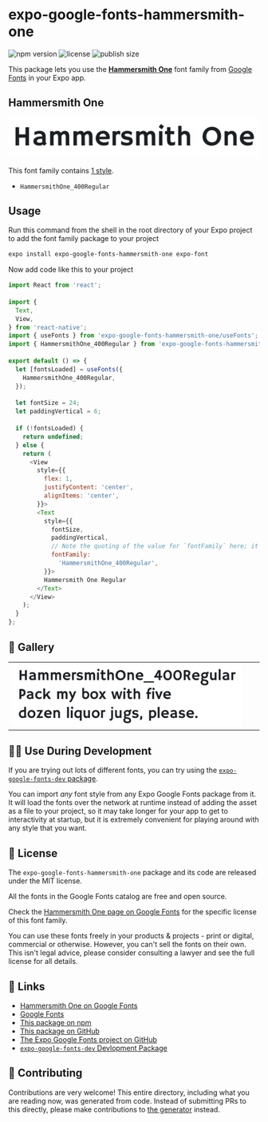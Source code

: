 # expo-google-fonts-hammersmith-one

![npm version](https://flat.badgen.net/npm/v/expo-google-fonts-hammersmith-one)
![license](https://flat.badgen.net/github/license/expo/google-fonts)
![publish size](https://flat.badgen.net/packagephobia/install/expo-google-fonts-hammersmith-one)

This package lets you use the [**Hammersmith One**](https://fonts.google.com/specimen/Hammersmith+One) font family from [Google Fonts](https://fonts.google.com/) in your Expo app.

## Hammersmith One

![Hammersmith One](./font-family.png)

This font family contains [1 style](#-gallery).

- `HammersmithOne_400Regular`

## Usage

Run this command from the shell in the root directory of your Expo project to add the font family package to your project
```sh
expo install expo-google-fonts-hammersmith-one expo-font
```

Now add code like this to your project
```js
import React from 'react';

import {
  Text,
  View,
} from 'react-native';
import { useFonts } from 'expo-google-fonts-hammersmith-one/useFonts';
import { HammersmithOne_400Regular } from 'expo-google-fonts-hammersmith-one/400Regular';

export default () => {
  let [fontsLoaded] = useFonts({
    HammersmithOne_400Regular,
  });

  let fontSize = 24;
  let paddingVertical = 6;

  if (!fontsLoaded) {
    return undefined;
  } else {
    return (
      <View
        style={{
          flex: 1,
          justifyContent: 'center',
          alignItems: 'center',
        }}>
        <Text
          style={{
            fontSize,
            paddingVertical,
            // Note the quoting of the value for `fontFamily` here; it expects a string!
            fontFamily:
              'HammersmithOne_400Regular',
          }}>
          Hammersmith One Regular
        </Text>
      </View>
    );
  }
};

```

## 🔡 Gallery


||||
|-|-|-|
|![HammersmithOne_400Regular](.//400Regular/HammersmithOne_400Regular.ttf.png)||||


## 👩‍💻 Use During Development

If you are trying out lots of different fonts, you can try using the [`expo-google-fonts-dev` package](https://github.com/freeboub/google-fonts/tree/master/font-packages/dev#readme).

You can import *any* font style from any Expo Google Fonts package from it. It will load the fonts
over the network at runtime instead of adding the asset as a file to your project, so it may take longer
for your app to get to interactivity at startup, but it is extremely convenient
for playing around with any style that you want.

## 📖 License

The `expo-google-fonts-hammersmith-one` package and its code are released under the MIT license.

All the fonts in the Google Fonts catalog are free and open source.

Check the [Hammersmith One page on Google Fonts](https://fonts.google.com/specimen/Hammersmith+One) for the specific license of this font family.

You can use these fonts freely in your products & projects - print or digital, commercial or otherwise. However, you can't sell the fonts on their own. This isn't legal advice, please consider consulting a lawyer and see the full license for all details.

## 🔗 Links

- [Hammersmith One on Google Fonts](https://fonts.google.com/specimen/Hammersmith+One)
- [Google Fonts](https://fonts.google.com/)
- [This package on npm](https://www.npmjs.com/package/expo-google-fonts-hammersmith-one)
- [This package on GitHub](https://github.com/freeboub/google-fonts/tree/master/font-packages/hammersmith-one)
- [The Expo Google Fonts project on GitHub](https://github.com/freeboub/google-fonts)
- [`expo-google-fonts-dev` Devlopment Package](https://github.com/freeboub/google-fonts/tree/master/font-packages/dev)

## 🤝 Contributing

Contributions are very welcome! This entire directory, including what you are reading now, was generated from code. Instead of submitting PRs to this directly, please make contributions to [the generator](https://github.com/freeboub/google-fonts/tree/master/packages/generator) instead.
